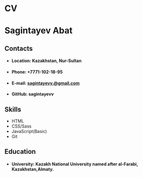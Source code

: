 # CV

# Sagintayev Abat

## Contacts

* #### Location: Kazakhstan, Nur-Sultan
* #### Phone: +7771-102-18-95
* #### E-mail: sagintayevv.@gmail.com
* #### GitHub: sagintayevv

## Skills

* HTML
* CSS/Sass
* JavaScript(Basic)
* Git

## Education

* #### University: Kazakh National University named after al-Farabi, Kazakhstan,Almaty.